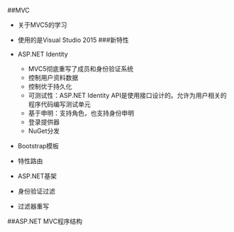 ##MVC
- 关于MVC5的学习 
- 使用的是Visual Studio 2015
###新特性
 - ASP.NET Identity
   - MVC5彻底重写了成员和身份验证系统
   - 控制用户资料数据
   - 控制优于持久化
   - 可测试性：ASP.NET Identity API是使用接口设计的。允许为用户相关的程序代码编写测试单元
   - 基于申明：支持角色，也支持身份申明
   - 登录提供器
   - NuGet分发

  - Bootstrap模板
  - 特性路由
  - ASP.NET基架
  - 身份验证过滤
  - 过滤器重写

##ASP.NET MVC程序结构
 